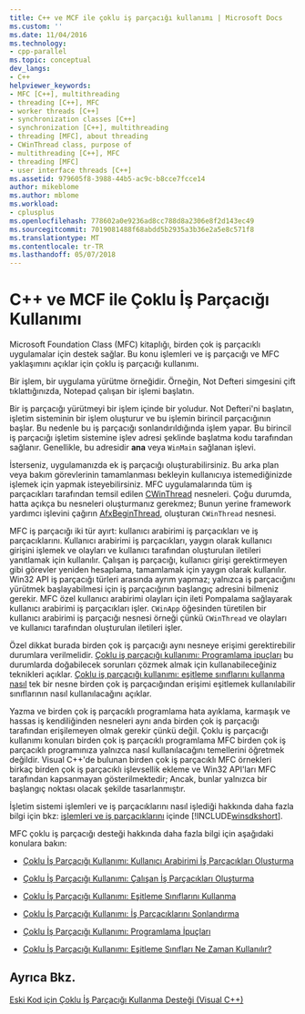 ```yaml
---
title: C++ ve MCF ile çoklu iş parçacığı kullanımı | Microsoft Docs
ms.custom: ''
ms.date: 11/04/2016
ms.technology:
- cpp-parallel
ms.topic: conceptual
dev_langs:
- C++
helpviewer_keywords:
- MFC [C++], multithreading
- threading [C++], MFC
- worker threads [C++]
- synchronization classes [C++]
- synchronization [C++], multithreading
- threading [MFC], about threading
- CWinThread class, purpose of
- multithreading [C++], MFC
- threading [MFC]
- user interface threads [C++]
ms.assetid: 979605f8-3988-44b5-ac9c-b8cce7fcce14
author: mikeblome
ms.author: mblome
ms.workload:
- cplusplus
ms.openlocfilehash: 778602a0e9236ad8cc788d8a2306e8f2d143ec49
ms.sourcegitcommit: 7019081488f68abdd5b2935a3b36e2a5e8c571f8
ms.translationtype: MT
ms.contentlocale: tr-TR
ms.lasthandoff: 05/07/2018
---
```

# <a name="multithreading-with-c-and-mfc"></a>C++ ve MCF ile Çoklu İş Parçacığı Kullanımı
Microsoft Foundation Class (MFC) kitaplığı, birden çok iş parçacıklı uygulamalar için destek sağlar. Bu konu işlemleri ve iş parçacığı ve MFC yaklaşımını açıklar için çoklu iş parçacığı kullanımı.  
  
 Bir işlem, bir uygulama yürütme örneğidir. Örneğin, Not Defteri simgesini çift tıklattığınızda, Notepad çalışan bir işlemi başlatın.  
  
 Bir iş parçacığı yürütmeyi bir işlem içinde bir yoludur. Not Defteri'ni başlatın, işletim sisteminin bir işlem oluşturur ve bu işlemin birincil parçacığının başlar. Bu nedenle bu iş parçacığı sonlandırıldığında işlem yapar. Bu birincil iş parçacığı işletim sistemine işlev adresi şeklinde başlatma kodu tarafından sağlanır. Genellikle, bu adresidir **ana** veya `WinMain` sağlanan işlevi.  
  
 İsterseniz, uygulamanızda ek iş parçacığı oluşturabilirsiniz. Bu arka plan veya bakım görevlerinin tamamlanması bekleyin kullanıcıya istemediğinizde işlemek için yapmak isteyebilirsiniz. MFC uygulamalarında tüm iş parçacıkları tarafından temsil edilen [CWinThread](../mfc/reference/cwinthread-class.md) nesneleri. Çoğu durumda, hatta açıkça bu nesneleri oluşturmanız gerekmez; Bunun yerine framework yardımcı işlevini çağırın [AfxBeginThread](../mfc/reference/application-information-and-management.md#afxbeginthread), oluşturan `CWinThread` nesnesi.  
  
 MFC iş parçacığı iki tür ayırt: kullanıcı arabirimi iş parçacıkları ve iş parçacıklarını. Kullanıcı arabirimi iş parçacıkları, yaygın olarak kullanıcı girişini işlemek ve olayları ve kullanıcı tarafından oluşturulan iletileri yanıtlamak için kullanılır. Çalışan iş parçacığı, kullanıcı girişi gerektirmeyen gibi görevler yeniden hesaplama, tamamlamak için yaygın olarak kullanılır. Win32 API iş parçacığı türleri arasında ayrım yapmaz; yalnızca iş parçacığını yürütmek başlayabilmesi için iş parçacığının başlangıç adresini bilmeniz gerekir. MFC özel kullanıcı arabirimi olayları için ileti Pompalama sağlayarak kullanıcı arabirimi iş parçacıkları işler. `CWinApp` öğesinden türetilen bir kullanıcı arabirimi iş parçacığı nesnesi örneği çünkü `CWinThread` ve olayları ve kullanıcı tarafından oluşturulan iletileri işler.  
  
 Özel dikkat burada birden çok iş parçacığı aynı nesneye erişimi gerektirebilir durumlara verilmelidir. [Çoklu iş parçacığı kullanımı: Programlama ipuçları](../parallel/multithreading-programming-tips.md) bu durumlarda doğabilecek sorunları çözmek almak için kullanabileceğiniz teknikleri açıklar. [Çoklu iş parçacığı kullanımı: eşitleme sınıflarını kullanma nasıl](../parallel/multithreading-how-to-use-the-synchronization-classes.md) tek bir nesne birden çok iş parçacığından erişimi eşitlemek kullanılabilir sınıflarının nasıl kullanılacağını açıklar.  
  
 Yazma ve birden çok iş parçacıklı programlama hata ayıklama, karmaşık ve hassas iş kendiliğinden nesneleri aynı anda birden çok iş parçacığı tarafından erişilemeyen olmak gerekir çünkü değil. Çoklu iş parçacığı kullanımı konuları birden çok iş parçacıklı programlama MFC birden çok iş parçacıklı programınıza yalnızca nasıl kullanılacağını temellerini öğretmek değildir. Visual C++'de bulunan birden çok iş parçacıklı MFC örnekleri birkaç birden çok iş parçacıklı işlevsellik ekleme ve Win32 API'ları MFC tarafından kapsanmayan gösterilmektedir; Ancak, bunlar yalnızca bir başlangıç noktası olacak şekilde tasarlanmıştır.  
  
 İşletim sistemi işlemleri ve iş parçacıklarını nasıl işlediği hakkında daha fazla bilgi için bkz: [işlemleri ve iş parçacıklarını](http://msdn.microsoft.com/library/windows/desktop/ms684841) içinde [!INCLUDE[winsdkshort](../atl-mfc-shared/reference/includes/winsdkshort_md.md)].  
  
 MFC çoklu iş parçacığı desteği hakkında daha fazla bilgi için aşağıdaki konulara bakın:  
  
-   [Çoklu İş Parçacığı Kullanımı: Kullanıcı Arabirimi İş Parçacıkları Oluşturma](../parallel/multithreading-creating-user-interface-threads.md)  
  
-   [Çoklu İş Parçacığı Kullanımı: Çalışan İş Parçacıkları Oluşturma](../parallel/multithreading-creating-worker-threads.md)  
  
-   [Çoklu İş Parçacığı Kullanımı: Eşitleme Sınıflarını Kullanma](../parallel/multithreading-how-to-use-the-synchronization-classes.md)  
  
-   [Çoklu İş Parçacığı Kullanımı: İş Parçacıklarını Sonlandırma](../parallel/multithreading-terminating-threads.md)  
  
-   [Çoklu İş Parçacığı Kullanımı: Programlama İpuçları](../parallel/multithreading-programming-tips.md)  
  
-   [Çoklu İş Parçacığı Kullanımı: Eşitleme Sınıfları Ne Zaman Kullanılır?](../parallel/multithreading-when-to-use-the-synchronization-classes.md)  
  
## <a name="see-also"></a>Ayrıca Bkz.  
 [Eski Kod için Çoklu İş Parçacığı Kullanma Desteği (Visual C++)](../parallel/multithreading-support-for-older-code-visual-cpp.md)